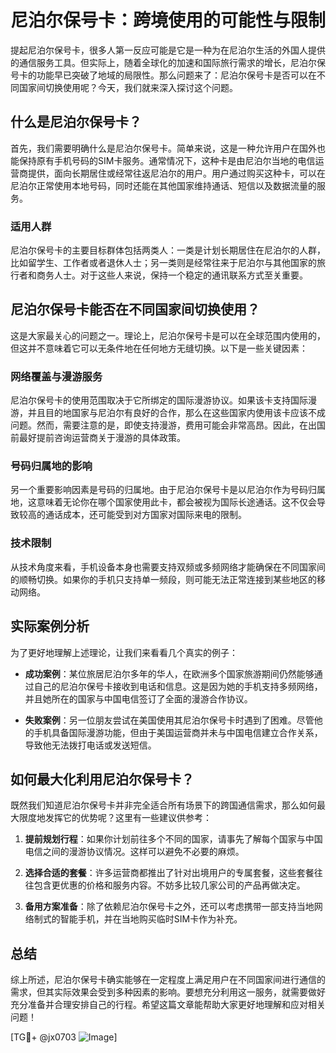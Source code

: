 # 尼泊尔保号卡：跨境使用的可能性与限制

提起尼泊尔保号卡，很多人第一反应可能是它是一种为在尼泊尔生活的外国人提供的通信服务工具。但实际上，随着全球化的加速和国际旅行需求的增长，尼泊尔保号卡的功能早已突破了地域的局限性。那么问题来了：尼泊尔保号卡是否可以在不同国家间切换使用呢？今天，我们就来深入探讨这个问题。

## 什么是尼泊尔保号卡？

首先，我们需要明确什么是尼泊尔保号卡。简单来说，这是一种允许用户在国外也能保持原有手机号码的SIM卡服务。通常情况下，这种卡是由尼泊尔当地的电信运营商提供，面向长期居住或经常往返尼泊尔的用户。用户通过购买这种卡，可以在尼泊尔正常使用本地号码，同时还能在其他国家维持通话、短信以及数据流量的服务。

### 适用人群

尼泊尔保号卡的主要目标群体包括两类人：一类是计划长期居住在尼泊尔的人群，比如留学生、工作者或者退休人士；另一类则是经常往来于尼泊尔与其他国家的旅行者和商务人士。对于这些人来说，保持一个稳定的通讯联系方式至关重要。

## 尼泊尔保号卡能否在不同国家间切换使用？

这是大家最关心的问题之一。理论上，尼泊尔保号卡是可以在全球范围内使用的，但这并不意味着它可以无条件地在任何地方无缝切换。以下是一些关键因素：

### 网络覆盖与漫游服务

尼泊尔保号卡的使用范围取决于它所绑定的国际漫游协议。如果该卡支持国际漫游，并且目的地国家与尼泊尔有良好的合作，那么在这些国家内使用该卡应该不成问题。然而，需要注意的是，即使支持漫游，费用可能会非常高昂。因此，在出国前最好提前咨询运营商关于漫游的具体政策。

### 号码归属地的影响

另一个重要影响因素是号码的归属地。由于尼泊尔保号卡是以尼泊尔作为号码归属地，这意味着无论你在哪个国家使用此卡，都会被视为国际长途通话。这不仅会导致较高的通话成本，还可能受到对方国家对国际来电的限制。

### 技术限制

从技术角度来看，手机设备本身也需要支持双频或多频网络才能确保在不同国家间的顺畅切换。如果你的手机只支持单一频段，则可能无法正常连接到某些地区的移动网络。

## 实际案例分析

为了更好地理解上述理论，让我们来看看几个真实的例子：

- **成功案例**：某位旅居尼泊尔多年的华人，在欧洲多个国家旅游期间仍然能够通过自己的尼泊尔保号卡接收到电话和信息。这是因为她的手机支持多频网络，并且她所在的国家与中国电信签订了全面的漫游合作协议。
  
- **失败案例**：另一位朋友尝试在美国使用其尼泊尔保号卡时遇到了困难。尽管他的手机具备国际漫游功能，但由于美国运营商并未与中国电信建立合作关系，导致他无法拨打电话或发送短信。

## 如何最大化利用尼泊尔保号卡？

既然我们知道尼泊尔保号卡并非完全适合所有场景下的跨国通信需求，那么如何最大限度地发挥它的优势呢？这里有一些建议供参考：

1. **提前规划行程**：如果你计划前往多个不同的国家，请事先了解每个国家与中国电信之间的漫游协议情况。这样可以避免不必要的麻烦。
   
2. **选择合适的套餐**：许多运营商都推出了针对出境用户的专属套餐，这些套餐往往包含更优惠的价格和服务内容。不妨多比较几家公司的产品再做决定。
   
3. **备用方案准备**：除了依赖尼泊尔保号卡之外，还可以考虑携带一部支持当地网络制式的智能手机，并在当地购买临时SIM卡作为补充。

## 总结

综上所述，尼泊尔保号卡确实能够在一定程度上满足用户在不同国家间进行通信的需求，但其实际效果会受到多种因素的影响。要想充分利用这一服务，就需要做好充分准备并合理安排自己的行程。希望这篇文章能帮助大家更好地理解和应对相关问题！

[TG💪+ @jx0703 ![Image](https://github.com/user-attachments/assets/dbca1d08-cadb-493c-b0ec-ad6f7a83f270)]